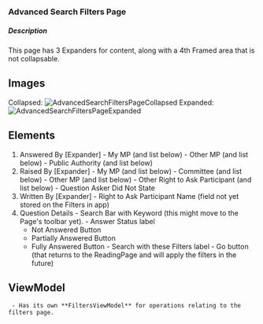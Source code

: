 ### Advanced Search Filters Page

##### Description
This page has 3 Expanders for content, along with a 4th Framed area that is not collapsable.

## Images
Collapsed: ![AdvancedSearchFiltersPageCollapsed](https://user-images.githubusercontent.com/17503398/165645345-680fa223-13c4-48b0-acf6-67e51bf5a896.PNG)
Expanded: ![AdvancedSearchFiltersPageExpanded](https://user-images.githubusercontent.com/17503398/165645361-905a758e-b2a9-4808-8a63-b76ea5cdd2b2.PNG)

## Elements
  1. Answered By [Expander]
    - My MP (and list below)
    - Other MP (and list below)
    - Public Authority (and list below)
  2. Raised By [Expander]
    - My MP (and list below)
    - Committee (and list below)
    - Other MP (and list below)
    - Other Right to Ask Participant (and list below)
    - Question Asker Did Not State
  3. Written By [Expander]
    - Right to Ask Participant Name (field not yet stored on the Filters in app)
  4. Question Details
    - Search Bar with Keyword (this might move to the Page's toolbar yet).
    - Answer Status label
      - Not Answered Button
      - Partially Answered Button
      - Fully Answered Button
    - Search with these Filters label
    - Go button (that returns to the ReadingPage and will apply the filters in the future)

  ## ViewModel
     - Has its own **FiltersViewModel** for operations relating to the filters page.
